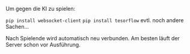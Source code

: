 Um gegen die KI zu spielen:

`pip install websocket-client`
`pip install tesorflow`
evtl. noch andere Sachen...

Nach Spielende wird automatisch neu verbunden.
Am besten läuft der Server schon vor Ausführung.
